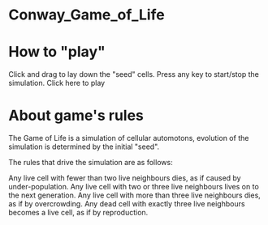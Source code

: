 # Conway_Game_of_Life

# How to "play"

Click and drag to lay down the "seed" cells.
Press any key to start/stop the simulation.
Click here to play

# About game's rules

The Game of Life is a simulation of cellular automotons, evolution of the simulation is determined by the initial "seed".

The rules that drive the simulation are as follows:

Any live cell with fewer than two live neighbours dies, as if caused by under-population.
Any live cell with two or three live neighbours lives on to the next generation.
Any live cell with more than three live neighbours dies, as if by overcrowding.
Any dead cell with exactly three live neighbours becomes a live cell, as if by reproduction.
